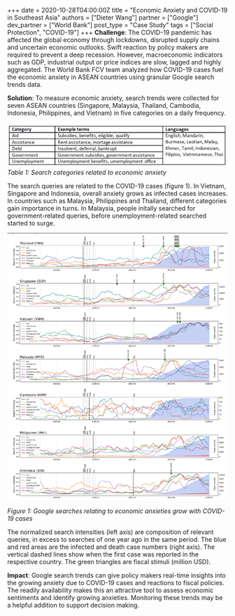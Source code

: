 +++
date = 2020-10-28T04:00:00Z
title = "Economic Anxiety and COVID-19 in Southeast Asia"
authors = ["Dieter Wang"]
partner = ["Google"]
dev_partner = ["World Bank"]
post_type = "Case Study"
tags = ["Social Protection", "COVID-19"]
+++
**Challenge**: The COVID-19 pandemic has affected the global economy through lockdowns, disrupted supply chains and uncertain economic outlooks. Swift reaction by policy makers are required to prevent a deep recession. However, macroeconomic indicators such as GDP, industrial output or price indices are slow, lagged and highly aggregated. The World Bank FCV team analyzed how COVID-19 cases fuel the economic anxiety in ASEAN countries using granular Google search trends data.

**Solution**: To measure economic anxiety, search trends were collected for seven ASEAN countries (Singapore, Malaysia, Thailand, Cambodia, Indonesia, Philippines, and Vietnam) in five categories on a daily frequency.

![](/search-terms.png)_Table 1: Search categories related to economic anxiety_

The search queries are related to the COVID-19 cases (figure 1). In Vietnam, Singapore and Indonesia, overall anxiety grows as infected cases increases. In countries such as Malaysia, Philippines and Thailand, different categories gain importance in turns. In Malaysia, people initally searched for government-related queries, before unemployment-related searched started to surge.

![](/google-searches.png)

_Figure 1: Google searches relating to economic anxieties grow with COVID-19 cases_

The normalized search intensities (left axis) are composition of relevant queries, in excess to searches of one year ago in the same period. The blue and red areas are the infected and death case numbers (right axis). The vertical dashed lines show when the first case was reported in the respective country. The green triangles are fiscal stimuli (million USD).

**Impact**: Google search trends can give policy makers real-time insights into the growing anxiety due to COVID-19 cases and reactions to fiscal policies. The readily availability makes this an attractive tool to assess economic sentiments and identify growing anxieties. Monitoring these trends may be a helpful addition to support decision making.
